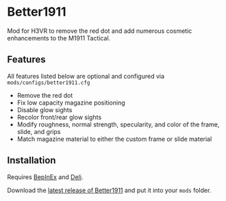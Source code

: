 # Better1911
Mod for H3VR to remove the red dot and add numerous cosmetic enhancements to the M1911 Tactical.

## Features
All features listed below are optional and configured via `mods/configs/better1911.cfg`
- Remove the red dot
- Fix low capacity magazine positioning
- Disable glow sights
- Recolor front/rear glow sights
- Modify roughness, normal strength, specularity, and color of the frame, slide, and grips
- Match magazine material to either the custom frame or slide material

## Installation
Requires [BepInEx](https://github.com/BepInEx/BepInEx/releases/latest) and [Deli](https://github.com/Deli-Counter/Deli).

Download the [latest release of Better1911](https://github.com/Maiq-The-Dude/Better1911/releases/latest) and put it into your `mods` folder.
